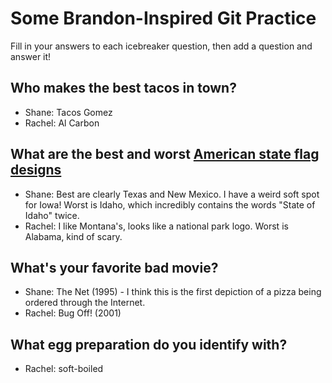 # Some Brandon-Inspired Git Practice
Fill in your answers to each icebreaker question, then add a question and answer it!

## Who makes the best tacos in town? 
* Shane: Tacos Gomez
* Rachel: Al Carbon 

## What are the best and worst [American state flag designs](https://en.wikipedia.org/wiki/Flags_of_the_U.S._states_and_territories)
* Shane: Best are clearly Texas and New Mexico. I have a weird soft spot for Iowa! Worst is Idaho, which incredibly contains the words "State of Idaho" twice.
* Rachel: I like Montana's, looks like a national park logo. Worst is Alabama, kind of scary. 

## What's your favorite bad movie?
* Shane: The Net (1995) - I think this is the first depiction of a pizza being ordered through the Internet.
* Rachel: Bug Off! (2001)

## What egg preparation do you identify with?
* Rachel: soft-boiled 